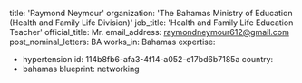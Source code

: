 title: 'Raymond Neymour'
organization: 'The Bahamas Ministry of Education (Health and Family Life Division)'
job_title: 'Health and Family Life Education Teacher'
official_title: Mr.
email_address: raymondneymour612@gmail.com
post_nominal_letters: BA
works_in: Bahamas
expertise:
  - hypertension
id: 114b8fb6-afa3-4f14-a052-e17bd6b7185a
country:
  - bahamas
blueprint: networking
